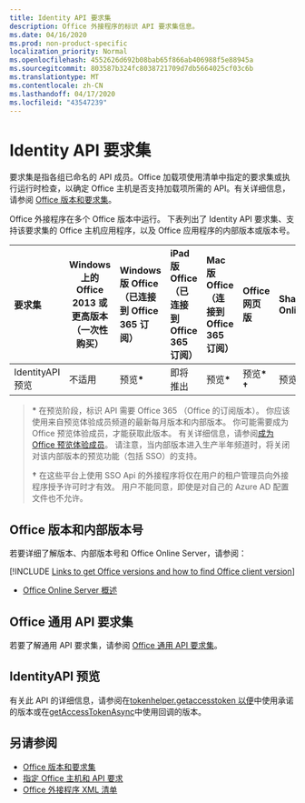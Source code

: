 ```yaml
---
title: Identity API 要求集
description: Office 外接程序的标识 API 要求集信息。
ms.date: 04/16/2020
ms.prod: non-product-specific
localization_priority: Normal
ms.openlocfilehash: 4552626d692b08bab65f866ab406988f5e88945a
ms.sourcegitcommit: 803587b324fc8038721709d7db5664025cf03c6b
ms.translationtype: MT
ms.contentlocale: zh-CN
ms.lasthandoff: 04/17/2020
ms.locfileid: "43547239"
---
```

# <a name="identity-api-requirement-sets"></a>Identity API 要求集

要求集是指各组已命名的 API 成员。Office 加载项使用清单中指定的要求集或执行运行时检查，以确定 Office 主机是否支持加载项所需的 API。有关详细信息，请参阅 [Office 版本和要求集](../../develop/office-versions-and-requirement-sets.md)。

Office 外接程序在多个 Office 版本中运行。 下表列出了 Identity API 要求集、支持该要求集的 Office 主机应用程序，以及 Office 应用程序的内部版本或版本号。

|  要求集  | Windows 上的 Office 2013 或更高版本<br>（一次性购买） | Windows 版 Office<br>（已连接到 Office 365 订阅） |  iPad 版 Office<br>（已连接到 Office 365 订阅）  |  Mac 版 Office<br>（连接到 Office 365 订阅）  | Office 网页版  | SharePoint Online | OneDrive.com |Outlook.com & Exchange Online|
|:-----|-----|:-----|:-----|:-----|:-----|:-----|:-----|:-----|
| IdentityAPI 预览  | 不适用 | 预览<b>*</b> | 即将推出 | 预览<b>*</b> | 预览<b>* &#8224;</b> | 预览<b>* &#8224;</b>| 即将推出 | 即将推出 |

> **&#42;** 在预览阶段，标识 API 需要 Office 365 （Office 的订阅版本）。 你应该使用来自预览体验成员频道的最新每月版本和内部版本。 你可能需要成为 Office 预览体验成员，才能获取此版本。 有关详细信息，请参阅[成为 Office 预览体验成员](https://insider.office.com)。 请注意，当内部版本进入生产半年频道时，将关闭对该内部版本的预览功能（包括 SSO）的支持。
>
> **&#8224;** 在这些平台上使用 SSO Api 的外接程序将仅在用户的租户管理员向外接程序授予许可时才有效。 用户不能同意，即使是对自己的 Azure AD 配置文件也不允许。

## <a name="office-versions-and-build-numbers"></a>Office 版本和内部版本号

若要详细了解版本、内部版本号和 Office Online Server，请参阅：

[!INCLUDE [Links to get Office versions and how to find Office client version](../../includes/links-get-office-versions-builds.md)]
- [Office Online Server 概述](/officeonlineserver/office-online-server-overview)

## <a name="office-common-api-requirement-sets"></a>Office 通用 API 要求集

若要了解通用 API 要求集，请参阅 [Office 通用 API 要求集](office-add-in-requirement-sets.md)。

## <a name="identityapi-preview"></a>IdentityAPI 预览

有关此 API 的详细信息，请参阅在[tokenhelper.getaccesstoken 以便](/javascript/api/office-runtime/officeruntime.auth#getaccesstoken-options-)中使用承诺的版本或在[getAccessTokenAsync](/javascript/api/office/office.auth#getaccesstokenasync-options--callback-)中使用回调的版本。

## <a name="see-also"></a>另请参阅

- [Office 版本和要求集](../../develop/office-versions-and-requirement-sets.md)
- [指定 Office 主机和 API 要求](../../develop/specify-office-hosts-and-api-requirements.md)
- [Office 外接程序 XML 清单](../../develop/add-in-manifests.md)
